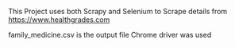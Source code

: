 
This Project uses both Scrapy and Selenium to Scrape details from https://www.healthgrades.com

family_medicine.csv is the output file
Chrome driver was used
